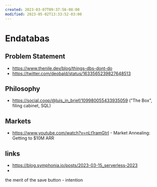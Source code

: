 ```yaml
---
created: 2023-03-07T09:37:56-08:00
modified: 2023-05-02T13:33:52-03:00
---
```


# Endatabas

## Problem Statement

- https://www.thenile.dev/blog/things-dbs-dont-do
- https://twitter.com/deobald/status/1633565239827648513

## Philosophy

- https://social.coop/@luis_in_brief/109980055433935059 ("The Box", filing cabinet, SQL)

## Markets

- https://www.youtube.com/watch?v=nLt1ramGtrI - Market Annealing: Getting to $10M ARR


## links

- https://blog.symphonia.io/posts/2023-03-15_serverless-2023
-

the merit of the save button - intention

